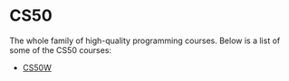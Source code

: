 # CS50

The whole family of high-quality programming courses. Below is a list of some of the CS50 courses:

* [CS50W](/wiki/CS50W)